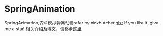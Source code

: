 # SpringAnimation
SpringAnimation,安卓模拟弹簧动画refer by nickbutcher [gist](https://gist.github.com/nickbutcher/7fdce476aaa589680cdd626d78e3149d)
If you like it ,give me a star! 相关介绍及博文，请移步[这里](http://www.jianshu.com/p/870334f2e2d4)
